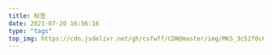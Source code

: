 ```yaml
---
title: 标签
date: 2021-07-20 16:56:16
type: "tags"
top_img: https://cdn.jsdelivr.net/gh/csfwff/CDN@master/img/MKS_3c52f0c62945888500626488755.png
---
```

